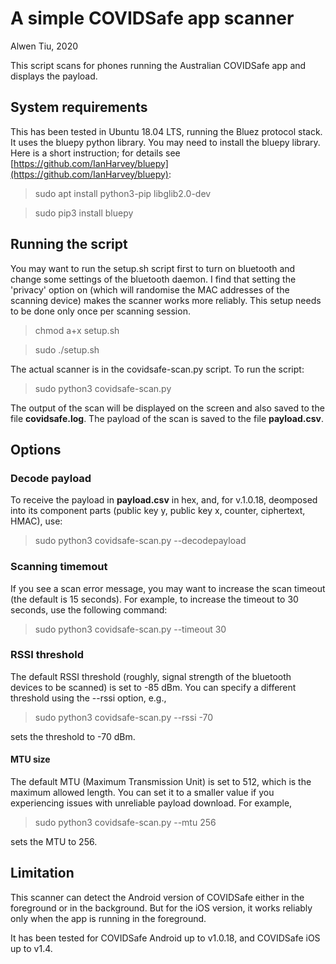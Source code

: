# A simple COVIDSafe app scanner
Alwen Tiu, 2020

This script scans for phones running the Australian COVIDSafe app and displays the payload. 

## System requirements

This has been tested in Ubuntu 18.04 LTS, running the Bluez protocol stack. It uses the bluepy python library. You may need to install the bluepy library. Here is a short instruction; for details see [https://github.com/IanHarvey/bluepy](https://github.com/IanHarvey/bluepy):

> sudo apt install python3-pip libglib2.0-dev

> sudo pip3 install bluepy

## Running the script

You may want to run the setup.sh script first to turn on bluetooth and change some settings of the bluetooth daemon. I find that setting the 'privacy' option on (which will randomise the MAC addresses of the scanning device) makes the scanner works more reliably. This setup needs to be done only once per scanning session. 

> chmod a+x setup.sh

> sudo ./setup.sh

The actual scanner is in the covidsafe-scan.py script. To run the script:

> sudo python3 covidsafe-scan.py

The output of the scan will be displayed on the screen and also saved to the file **covidsafe.log**. The payload of the scan is saved to the file **payload.csv**.

## Options

### Decode payload
To receive the payload in **payload.csv** in hex, and, for v.1.0.18, deomposed into its component parts
(public key y, public key x, counter, ciphertext, HMAC), use:

> sudo python3 covidsafe-scan.py --decodepayload

### Scanning timemout

If you see a scan error message, you may want to increase the scan timeout (the default is 15 seconds). For example, to increase the timeout to 30 seconds, use the following command:

> sudo python3 covidsafe-scan.py --timeout 30


### RSSI threshold

The default RSSI threshold (roughly, signal strength of the bluetooth devices to be scanned) is set to -85 dBm. You can specify a different threshold using the --rssi option, e.g.,

> sudo python3 covidsafe-scan.py --rssi -70

sets the threshold to -70 dBm. 

#### MTU size

The default MTU (Maximum Transmission Unit) is set to 512, which is the maximum allowed length. You can set it to a smaller value if you experiencing issues with unreliable payload download. For example,

>sudo python3 covidsafe-scan.py --mtu 256

sets the MTU to 256. 

## Limitation

This scanner can detect the Android version of COVIDSafe either in the foreground or in the background. But for the iOS version, it works reliably only when the app is running in the foreground.

It has been tested for COVIDSafe Android up to v1.0.18, and COVIDSafe iOS up to v1.4.


